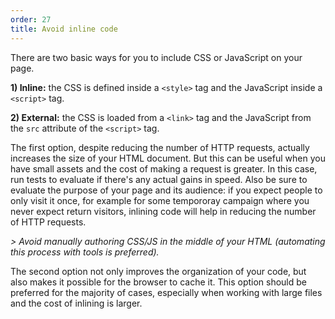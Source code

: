 ```yaml
---
order: 27
title: Avoid inline code
---
```


There are two basic ways for you to include CSS or JavaScript on your page.

**1) Inline:** the CSS is defined inside a `<style>` tag and the JavaScript inside a `<script>` tag.

**2) External:** the CSS is loaded from a `<link>` tag and the JavaScript from the `src` attribute of the `<script>` tag.

The first option, despite reducing the number of HTTP requests, actually increases the size of your HTML document. But this can be useful when you have small assets and the cost of making a request is greater. In this case, run tests to evaluate if there's any actual gains in speed. Also be sure to evaluate the purpose of your page and its audience: if you expect people to only visit it once, for example for some tempororay campaign where you never expect return visitors, inlining code will help in reducing the number of HTTP requests.

*> Avoid manually authoring CSS/JS in the middle of your HTML (automating this process with tools is preferred).*

The second option not only improves the organization of your code, but also makes it possible for the browser to cache it. This option should be preferred for the majority of cases, especially when working with large files and the cost of inlining is larger.
